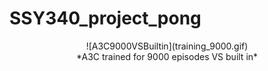 # SSY340_project_pong
<center>
  ![A3C9000VSBuiltin](training_9000.gif)<center>*A3C trained for 9000 episodes VS built in*</center>
</center>
